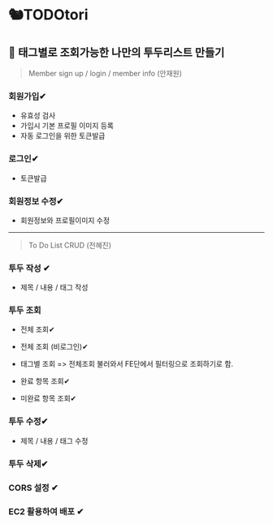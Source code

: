 # 🐿TODOtori

##  🚩 태그별로 조회가능한 나만의 투두리스트 만들기

> Member sign up / login / member info (안재원)


### 회원가입✔
- 유효성 검사
- 가입시 기본 프로필 이미지 등록
- 자동 로그인을 위한 토큰발급


### 로그인✔
- 토큰발급

### 회원정보 수정✔
- 회원정보와 프로필이미지 수정



<hr/>




>To Do List CRUD (전혜진)



### 투두 작성 ✔
 - 제목 / 내용 / 태그 작성



### 투두 조회

 - 전체 조회✔

 - 전체 조회 (비로그인)✔

 - 태그별 조회   => 전체조회 불러와서 FE단에서 필터링으로 조회하기로 함.
 
 - 완료 항목 조회✔

 - 미완료 항목 조회✔


### 투두 수정✔

 - 제목 / 내용 / 태그 수정


### 투두 삭제✔

### CORS 설정 ✔

### EC2 활용하여 배포 ✔


